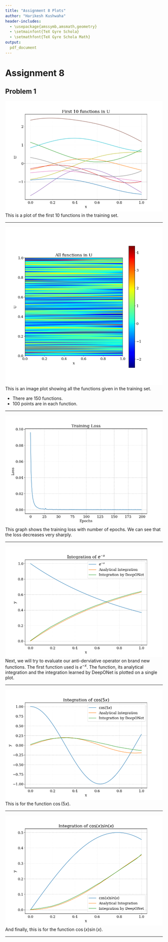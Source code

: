 ```yaml
---
title: "Assignment 8 Plots"
author: "Harikesh Kushwaha"
header-includes:
  - \usepackage{amssymb,amsmath,geometry}
  - \setmainfont{TeX Gyre Schola}
  - \setmathfont{TeX Gyre Schola Math}
output: 
  pdf_document
---
```


# Assignment 8

## Problem 1

![./plots/0101.png](./plots/0101.png)
This is a plot of the first 10 functions in the training set.

---

![./plots/0102.png](./plots/0102.png)
This is an image plot showing all the functions given in the training set. 

- There are 150 functions.
- 100 points are in each function.

---

![./plots/0103.png](./plots/0103.png)
This graph shows the training loss with number of epochs. We can see that the loss decreases very sharply.

---

![./plots/0104.png](./plots/0104.png)
Next, we will try to evaluate our anti-derviative operator on brand new functions. The first function used is $e^{-x}$. The function, its analytical integration and the integration learned by DeepONet is plotted on a single plot.

---

![./plots/0105.png](./plots/0105.png)
This is for the function $\cos(5x)$.

---

![./plots/0106.png](./plots/0106.png)
And finally, this is for the function $\cos(x)\sin(x)$.

---

